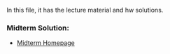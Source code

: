 In this file, it has the lecture material and hw solutions.

### Midterm Solution:
- [Midterm Homepage](/Midterm%20Project/index.html)

